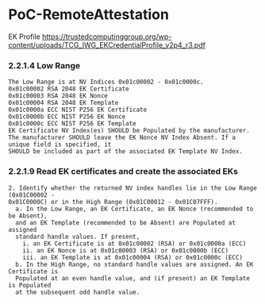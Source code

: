 # PoC-RemoteAttestation

EK Profile 
https://trustedcomputinggroup.org/wp-content/uploads/TCG_IWG_EKCredentialProfile_v2p4_r3.pdf

### 2.2.1.4 Low Range

```
The Low Range is at NV Indices 0x01c00002 - 0x01c0000c.
0x01c00002 RSA 2048 EK Certificate
0x01c00003 RSA 2048 EK Nonce
0x01c00004 RSA 2048 EK Template
0x01c0000a ECC NIST P256 EK Certificate
0x01c0000b ECC NIST P256 EK Nonce
0x01c0000c ECC NIST P256 EK Template
EK Certificate NV Index(es) SHOULD be Populated by the manufacturer.
The manufacturer SHOULD leave the EK Nonce NV Index Absent. If a unique field is specified, it
SHOULD be included as part of the associated EK Template NV Index.
```

### 2.2.1.9 Read EK certificates and create the associated EKs

```
2. Identify whether the returned NV index handles lie in the Low Range (0x01C00002 -
0x01C0000C) or in the High Range (0x01C00012 - 0x01C07FFF).
  a. In the Low Range, an EK Certificate, an EK Nonce (recommended to be Absent),
  and an EK Template (recommended to be Absent) are Populated at assigned
  standard handle values. If present,
    i. an EK Certificate is at 0x01c00002 (RSA) or 0x01c0000a (ECC)
    ii. an EK Nonce is at 0x01c00003 (RSA) or 0x01c0000b (ECC)
    iii. an EK Template is at 0x01c00004 (RSA) or 0x01c0000c (ECC)
  b. In the High Range, no standard handle values are assigned. An EK Certificate is
  Populated at an even handle value, and (if present) an EK Template is Populated
  at the subsequent odd handle value.
```
